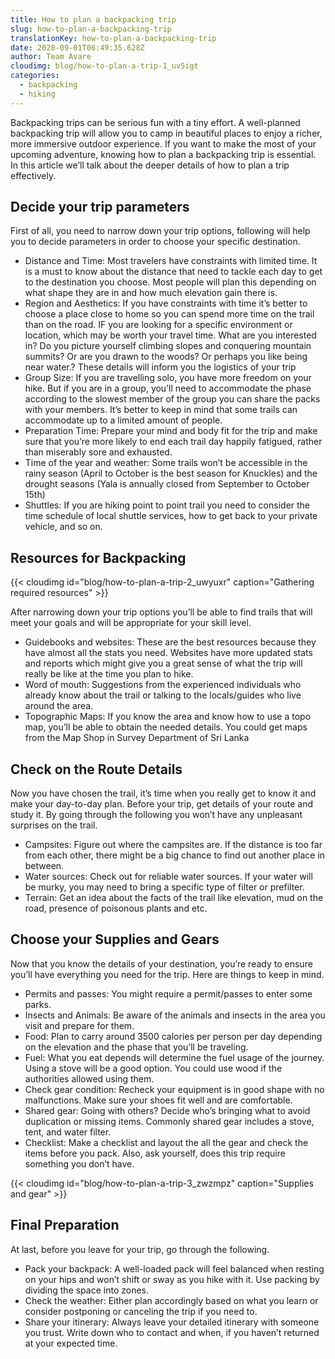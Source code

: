 ```yaml
---
title: How to plan a backpacking trip
slug: how-to-plan-a-backpacking-trip
translationKey: how-to-plan-a-backpacking-trip
date: 2020-09-01T06:49:35.628Z
author: Team Avare
cloudimg: blog/how-to-plan-a-trip-1_uv5igt
categories:
  - backpacking
  - hiking
---
```

Backpacking trips can be serious fun with a tiny effort. A well-planned backpacking trip will allow you to camp in beautiful places to enjoy a richer, more immersive outdoor experience. If you want to make the most of your upcoming adventure, knowing how to plan a backpacking trip is essential. In this article we’ll talk about the deeper details of how to plan a trip effectively.

## Decide your trip parameters

First of all, you need to narrow down your trip options, following will help you to decide parameters in order to choose your specific destination.

* Distance and Time: Most travelers have constraints with limited time. It is a must to know about the distance that need to tackle each day to get to the destination you choose. Most people will plan this depending on what shape they are in and how much elevation gain there is.
* Region and Aesthetics: If you have constraints with time it’s better to choose a place close to home so you can spend more time on the trail than on the road. IF you are looking for a specific environment or location, which may be worth your travel time. What are you interested in? Do you picture yourself climbing slopes and conquering mountain summits? Or are you drawn to the woods? Or perhaps you like being near water.? These details will inform you the logistics of your trip
* Group Size: If you are travelling solo, you have more freedom on your hike. But if you are in a group, you’ll need to accommodate the phase according to the slowest member of the group you can share the packs with your members. It’s better to keep in mind that some trails can accommodate up to a limited amount of people.
* Preparation Time: Prepare your mind and body fit for the trip and make sure that you’re more likely to end each trail day happily fatigued, rather than miserably sore and exhausted.
* Time of the year and weather: Some trails won’t be accessible in the rainy season (April to October is the best season for Knuckles) and the drought seasons (Yala is annually closed from September to October 15th)
* Shuttles: If you are hiking point to point trail you need to consider the time schedule of local shuttle services, how to get back to your private vehicle, and so on.

## Resources for Backpacking

{{< cloudimg id="blog/how-to-plan-a-trip-2_uwyuxr" caption="Gathering required resources" >}}

After narrowing down your trip options you’ll be able to find trails that will meet your goals and will be appropriate for your skill level.

* Guidebooks and websites: These are the best resources because they have almost all the stats you need. Websites have more updated stats and reports which might give you a great sense of what the trip will really be like at the time you plan to hike.
* Word of mouth: Suggestions from the experienced individuals who already know about the trail or talking to the locals/guides who live around the area.
* Topographic Maps: If you know the area and know how to use a topo map, you’ll be able to obtain the needed details. You could get maps from the Map Shop in Survey Department of Sri Lanka

## Check on the Route Details

Now you have chosen the trail, it’s time when you really get to know it and make your day-to-day plan. Before your trip, get details of your route and study it. By going through the following you won’t have any unpleasant surprises on the trail.

* Campsites: Figure out where the campsites are. If the distance is too far from each other, there might be a big chance to find out another place in between.
* Water sources: Check out for reliable water sources. If your water will be murky, you may need to bring a specific type of filter or prefilter.
* Terrain: Get an idea about the facts of the trail like elevation, mud on the road, presence of poisonous plants and etc.

## Choose your Supplies and Gears

Now that you know the details of your destination, you’re ready to ensure you’ll have everything you need for the trip. Here are things to keep in mind.

* Permits and passes: You might require a permit/passes to enter some parks.
* Insects and Animals: Be aware of the animals and insects in the area you visit and prepare for them.
* Food: Plan to carry around 3500 calories per person per day depending on the elevation and the phase that you’ll be traveling.
* Fuel: What you eat depends will determine the fuel usage of the journey. Using a stove will be a good option. You could use wood if the authorities allowed using them.
* Check gear condition: Recheck your equipment is in good shape with no malfunctions. Make sure your shoes fit well and are comfortable.
* Shared gear: Going with others? Decide who’s bringing what to avoid duplication or missing items. Commonly shared gear includes a stove, tent, and water filter.
* Checklist: Make a checklist and layout the all the gear and check the items before you pack. Also, ask yourself, does this trip require something you don’t have.

{{< cloudimg id="blog/how-to-plan-a-trip-3_zwzmpz" caption="Supplies and gear" >}}

## Final Preparation

At last, before you leave for your trip, go through the following.

* Pack your backpack: A well-loaded pack will feel balanced when resting on your hips and won’t shift or sway as you hike with it. Use packing by dividing the space into zones.
* Check the weather: Either plan accordingly based on what you learn or consider postponing or canceling the trip if you need to.
* Share your itinerary: Always leave your detailed itinerary with someone you trust. Write down who to contact and when, if you haven’t returned at your expected time.